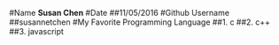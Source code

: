 #Name
**Susan Chen**
#Date
##11/05/2016
#Github Username
##susannetchen
#My Favorite Programming Language
##1. c
##2. c++
##3. javascript
